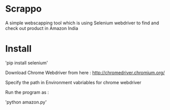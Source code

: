 # Scrappo

A simple webscapping tool which is using Selenium webdriver to find and check out product in Amazon India

# Install

'pip install selenium'

Download Chrome Webdriver from here : http://chromedriver.chromium.org/

Specify the path in Environment vabriables for chrome webdriver 

Run the program as : 

'python amazon.py'


